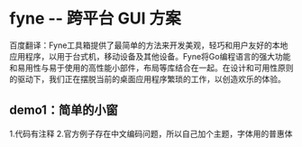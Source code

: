 # fyne -- 跨平台 GUI 方案

百度翻译：Fyne工具箱提供了最简单的方法来开发美观，轻巧和用户友好的本地应用程序，以用于台式机，移动设备及其他设备。Fyne将Go编程语言的强大功能和易用性与易于使用的高性能小部件，布局等库结合在一起。在设计和可用性原则的驱动下，我们正在摆脱当前的桌面应用程序繁琐的工作，以创造欢乐的体验。

## demo1：简单的小窗
1.代码有注释
2.官方例子存在中文编码问题，所以自己加个主题，字体用的普惠体
